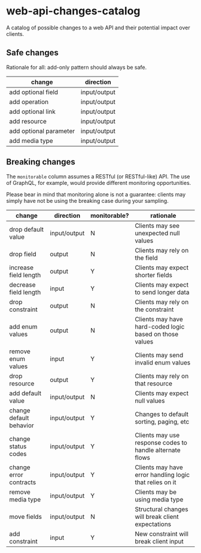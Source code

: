 # web-api-changes-catalog
A catalog of possible changes to a web API and their potential impact over clients.

## Safe changes

Rationale for all: add-only pattern should always be safe.

|           change          |   direction  |
|---------------------------|--------------|
| add optional field        | input/output |
| add operation             | input/output |
| add optional link         | input/output |
| add resource              | input/output |
| add optional parameter    | input/output |
| add media type			| input/output |


## Breaking changes

The `monitorable` column assumes a RESTful (or RESTful-like) API. The use of GraphQL, for example, would provide different monitoring opportunities. 

Please bear in mind that monitoring alone is not a guarantee: clients may simply have not be using the breaking case during your sampling.

|           change          |   direction  | monitorable? | rationale 										|
|---------------------------|--------------|---|------------------------------------------------------------|
| drop default value        | input/output | N | Clients may see unexpected null values 					|
| drop field                | output       | N | Clients may rely on the field          					|
| increase field length     | output       | Y | Clients may expect shorter fields      					|
| decrease field length     | input        | Y | Clients may expect to send longer data 					|
| drop constraint           | output       | N | Clients may rely on the constraint     					|
| add enum values           | output       | N | Clients may have hard-coded logic based on those values 	|
| remove enum values        | input        | Y | Clients may send invalid enum values 						|
| drop resource             | output       | Y | Clients may rely on that resource 							|
| add default value         | input/output | N | Clients may expect null values           					|
| change default behavior   | input/output | Y | Changes to default sorting, paging, etc 					|
| change status codes       | input/output | Y | Clients may use response codes to handle alternate flows	|
| change error contracts    | input/output | Y | Clients may have error handling logic that relies on it 	|
| remove media type         | input/output | Y | Clients may be using media type 							|
| move fields               | input/output | N | Structural changes will break client expectations 			|
| add constraint            | input        | Y | New constraint will break client input 					|
